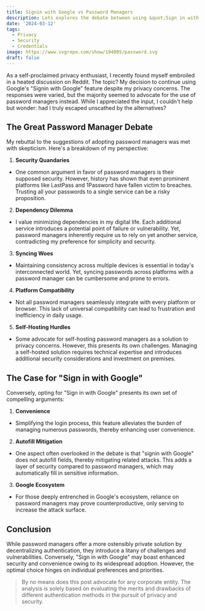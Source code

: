 ```yaml
---
title: Signin with Google vs Password Managers
description: Lets explores the debate between using &quot;Sign in with Google&quot; and relying on password managers for authentication.
date: '2024-03-12'
tags:
  - Privacy
  - Security
  - Credentials
image: https://www.svgrepo.com/show/194005/password.svg
draft: false
---
```


As a self-proclaimed privacy enthusiast, I recently found myself embroiled in a heated discussion on Reddit. The topic? My decision to continue using Google's "Signin with Google" feature despite my privacy concerns. The responses were varied, but the majority seemed to advocate for the use of password managers instead. While I appreciated the input, I couldn't help but wonder: had I truly escaped unscathed by the alternatives?

## The Great Password Manager Debate

My rebuttal to the suggestions of adopting password managers was met with skepticism. Here's a breakdown of my perspective:

1. **Security Quandaries**
  - One common argument in favor of password managers is their supposed security. However, history has shown that even prominent platforms like LastPass and 1Password have fallen victim to breaches. Trusting all your passwords to a single service can be a risky proposition.
2. **Dependency Dilemma**
  - I value minimizing dependencies in my digital life. Each additional service introduces a potential point of failure or vulnerability. Yet, password managers inherently require us to rely on yet another service, contradicting my preference for simplicity and security.
3. **Syncing Woes**
  - Maintaining consistency across multiple devices is essential in today's interconnected world. Yet, syncing passwords across platforms with a password manager can be cumbersome and prone to errors.
4. **Platform Compatibility**  
  - Not all password managers seamlessly integrate with every platform or browser. This lack of universal compatibility can lead to frustration and inefficiency in daily usage.
5. **Self-Hosting Hurdles**
  - Some advocate for self-hosting password managers as a solution to privacy concerns. However, this presents its own challenges. Managing a self-hosted solution requires technical expertise and introduces additional security considerations and investment on premises.

## The Case for &quot;Sign in with Google&quot;

Conversely, opting for "Sign in with Google" presents its own set of compelling arguments:

1. **Convenience**
  - Simplifying the login process, this feature alleviates the burden of managing numerous passwords, thereby enhancing user convenience.
2. **Autofill Mitigation**
  - One aspect often overlooked in the debate is that "signin with Google" does not autofill fields, thereby mitigating related attacks. This adds a layer of security compared to password managers, which may automatically fill in sensitive information.
3. **Google Ecosystem**
  - For those deeply entrenched in Google's ecosystem, reliance on password managers may prove counterproductive, only serving to increase the attack surface.

## Conclusion

While password managers offer a more ostensibly private solution by decentralizing authentication, they introduce a litany of challenges and vulnerabilities. Conversely, "Sign in with Google" may boast enhanced security and convenience owing to its widespread adoption. However, the optimal choice hinges on individual preferences and priorities.

> By no means does this post advocate for any corporate entity. The analysis is solely based on evaluating the merits and drawbacks of different authentication methods in the pursuit of privacy and security.